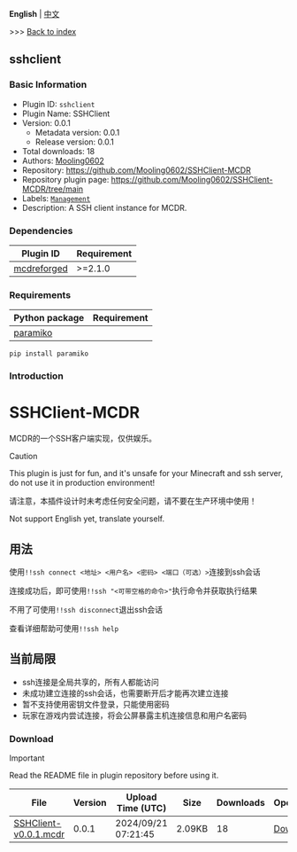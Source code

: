 **English** | [中文](readme-zh_cn.md)

\>\>\> [Back to index](/readme.md)

## sshclient

### Basic Information

- Plugin ID: `sshclient`
- Plugin Name: SSHClient
- Version: 0.0.1
  - Metadata version: 0.0.1
  - Release version: 0.0.1
- Total downloads: 18
- Authors: [Mooling0602](https://github.com/Mooling0602)
- Repository: https://github.com/Mooling0602/SSHClient-MCDR
- Repository plugin page: https://github.com/Mooling0602/SSHClient-MCDR/tree/main
- Labels: [`Management`](/labels/management/readme.md)
- Description: A SSH client instance for MCDR.

### Dependencies

| Plugin ID | Requirement |
| --- | --- |
| [mcdreforged](https://github.com/Fallen-Breath/MCDReforged) | \>=2.1.0 |

### Requirements

| Python package | Requirement |
| --- | --- |
| [paramiko](https://pypi.org/project/paramiko) |  |

```
pip install paramiko
```

### Introduction

# SSHClient-MCDR
MCDR的一个SSH客户端实现，仅供娱乐。

> [!CAUTION]
> This plugin is just for fun, and it's unsafe for your Minecraft and ssh server, do not use it in production environment!
> 
> 请注意，本插件设计时未考虑任何安全问题，请不要在生产环境中使用！

Not support English yet, translate yourself.

## 用法
使用`!!ssh connect <地址> <用户名> <密码> <端口（可选）>`连接到ssh会话

连接成功后，即可使用`!!ssh "<可带空格的命令>"`执行命令并获取执行结果

不用了可使用`!!ssh disconnect`退出ssh会话

查看详细帮助可使用`!!ssh help`

## 当前局限
- ssh连接是全局共享的，所有人都能访问
- 未成功建立连接的ssh会话，也需要断开后才能再次建立连接
- 暂不支持使用密钥文件登录，只能使用密码
- 玩家在游戏内尝试连接，将会公屏暴露主机连接信息和用户名密码

### Download

> [!IMPORTANT]
> Read the README file in plugin repository before using it.

| File | Version | Upload Time (UTC) | Size | Downloads | Operations |
| --- | --- | --- | --- | --- | --- |
| [SSHClient-v0.0.1.mcdr](https://github.com/Mooling0602/SSHClient-MCDR/releases/tag/0.0.1) | 0.0.1 | 2024/09/21 07:21:45 | 2.09KB | 18 | [Download](https://github.com/Mooling0602/SSHClient-MCDR/releases/download/0.0.1/SSHClient-v0.0.1.mcdr) |

